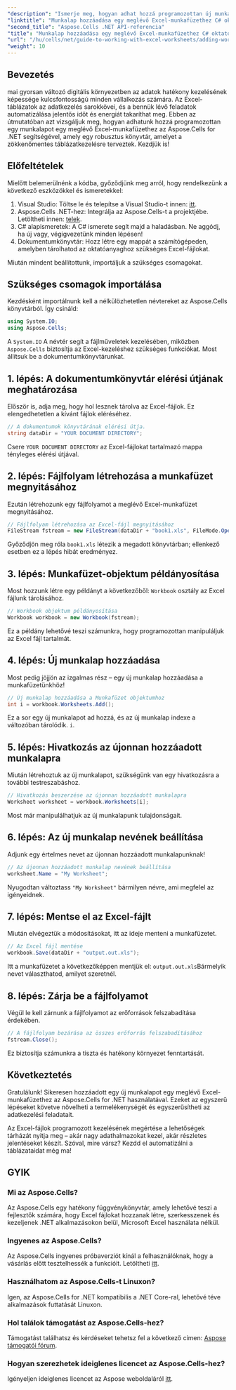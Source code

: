```yaml
---
"description": "Ismerje meg, hogyan adhat hozzá programozottan új munkalapot egy meglévő Excel-munkafüzethez az Aspose.Cells for .NET használatával. Ez a lépésenkénti útmutató bemutatja a módosított munkafüzet mentését, megkönnyítve a fejlesztők dolgát."
"linktitle": "Munkalap hozzáadása egy meglévő Excel-munkafüzethez C# oktatóanyag"
"second_title": "Aspose.Cells .NET API-referencia"
"title": "Munkalap hozzáadása egy meglévő Excel-munkafüzethez C# oktatóanyag"
"url": "/hu/cells/net/guide-to-working-with-excel-worksheets/adding-worksheet-to-existing-excel-workbook-csharp-tutorial/"
"weight": 10
---
```


## Bevezetés

mai gyorsan változó digitális környezetben az adatok hatékony kezelésének képessége kulcsfontosságú minden vállalkozás számára. Az Excel-táblázatok az adatkezelés sarokkövei, és a bennük lévő feladatok automatizálása jelentős időt és energiát takaríthat meg. Ebben az útmutatóban azt vizsgáljuk meg, hogyan adhatunk hozzá programozottan egy munkalapot egy meglévő Excel-munkafüzethez az Aspose.Cells for .NET segítségével, amely egy robusztus könyvtár, amelyet a zökkenőmentes táblázatkezelésre terveztek. Kezdjük is!

## Előfeltételek

Mielőtt belemerülnénk a kódba, győződjünk meg arról, hogy rendelkezünk a következő eszközökkel és ismeretekkel:

1. Visual Studio: Töltse le és telepítse a Visual Studio-t innen: [itt](https://visualstudio.microsoft.com/vs/).
2. Aspose.Cells .NET-hez: Integrálja az Aspose.Cells-t a projektjébe. Letöltheti innen: [telek](https://releases.aspose.com/cells/net/).
3. C# alapismeretek: A C# ismerete segít majd a haladásban. Ne aggódj, ha új vagy, végigvezetünk minden lépésen!
4. Dokumentumkönyvtár: Hozz létre egy mappát a számítógépeden, amelyben tárolhatod az oktatóanyaghoz szükséges Excel-fájlokat.

Miután mindent beállítottunk, importáljuk a szükséges csomagokat.

## Szükséges csomagok importálása

Kezdésként importálnunk kell a nélkülözhetetlen névtereket az Aspose.Cells könyvtárból. Így csináld:

```csharp
using System.IO;
using Aspose.Cells;
```

A `System.IO` A névtér segít a fájlműveletek kezelésében, miközben `Aspose.Cells` biztosítja az Excel-kezeléshez szükséges funkciókat. Most állítsuk be a dokumentumkönyvtárunkat.

## 1. lépés: A dokumentumkönyvtár elérési útjának meghatározása

Először is, adja meg, hogy hol lesznek tárolva az Excel-fájlok. Ez elengedhetetlen a kívánt fájlok eléréséhez.

```csharp
// A dokumentumok könyvtárának elérési útja.
string dataDir = "YOUR DOCUMENT DIRECTORY";
```

Csere `YOUR DOCUMENT DIRECTORY` az Excel-fájlokat tartalmazó mappa tényleges elérési útjával.

## 2. lépés: Fájlfolyam létrehozása a munkafüzet megnyitásához

Ezután létrehozunk egy fájlfolyamot a meglévő Excel-munkafüzet megnyitásához.

```csharp
// Fájlfolyam létrehozása az Excel-fájl megnyitásához
FileStream fstream = new FileStream(dataDir + "book1.xls", FileMode.Open);
```

Győződjön meg róla `book1.xls` létezik a megadott könyvtárban; ellenkező esetben ez a lépés hibát eredményez.

## 3. lépés: Munkafüzet-objektum példányosítása

Most hozzunk létre egy példányt a következőből: `Workbook` osztály az Excel fájlunk tárolásához.

```csharp
// Workbook objektum példányosítása
Workbook workbook = new Workbook(fstream);
```

Ez a példány lehetővé teszi számunkra, hogy programozottan manipuláljuk az Excel fájl tartalmát.

## 4. lépés: Új munkalap hozzáadása

Most pedig jöjjön az izgalmas rész – egy új munkalap hozzáadása a munkafüzetünkhöz!

```csharp
// Új munkalap hozzáadása a Munkafüzet objektumhoz
int i = workbook.Worksheets.Add();
```

Ez a sor egy új munkalapot ad hozzá, és az új munkalap indexe a változóban tárolódik. `i`.

## 5. lépés: Hivatkozás az újonnan hozzáadott munkalapra

Miután létrehoztuk az új munkalapot, szükségünk van egy hivatkozásra a további testreszabáshoz.

```csharp
// Hivatkozás beszerzése az újonnan hozzáadott munkalapra
Worksheet worksheet = workbook.Worksheets[i];
```

Most már manipulálhatjuk az új munkalapunk tulajdonságait.

## 6. lépés: Az új munkalap nevének beállítása

Adjunk egy értelmes nevet az újonnan hozzáadott munkalapunknak!

```csharp
// Az újonnan hozzáadott munkalap nevének beállítása
worksheet.Name = "My Worksheet";
```

Nyugodtan változtass `"My Worksheet"` bármilyen névre, ami megfelel az igényeidnek.

## 7. lépés: Mentse el az Excel-fájlt

Miután elvégeztük a módosításokat, itt az ideje menteni a munkafüzetet.

```csharp
// Az Excel fájl mentése
workbook.Save(dataDir + "output.out.xls");
```

Itt a munkafüzetet a következőképpen mentjük el: `output.out.xls`Bármelyik nevet választhatod, amilyet szeretnél.

## 8. lépés: Zárja be a fájlfolyamot

Végül le kell zárnunk a fájlfolyamot az erőforrások felszabadítása érdekében.

```csharp
// A fájlfolyam bezárása az összes erőforrás felszabadításához
fstream.Close();
```

Ez biztosítja számunkra a tiszta és hatékony környezet fenntartását.

## Következtetés

Gratulálunk! Sikeresen hozzáadott egy új munkalapot egy meglévő Excel-munkafüzethez az Aspose.Cells for .NET használatával. Ezeket az egyszerű lépéseket követve növelheti a termelékenységét és egyszerűsítheti az adatkezelési feladatait. 

Az Excel-fájlok programozott kezelésének megértése a lehetőségek tárházát nyitja meg – akár nagy adathalmazokat kezel, akár részletes jelentéseket készít. Szóval, mire vársz? Kezdd el automatizálni a táblázataidat még ma!

## GYIK

### Mi az Aspose.Cells?
Az Aspose.Cells egy hatékony függvénykönyvtár, amely lehetővé teszi a fejlesztők számára, hogy Excel fájlokat hozzanak létre, szerkesszenek és kezeljenek .NET alkalmazásokon belül, Microsoft Excel használata nélkül.

### Ingyenes az Aspose.Cells?
Az Aspose.Cells ingyenes próbaverziót kínál a felhasználóknak, hogy a vásárlás előtt tesztelhessék a funkcióit. Letöltheti [itt](https://releases.aspose.com/cells/net/).

### Használhatom az Aspose.Cells-t Linuxon?
Igen, az Aspose.Cells for .NET kompatibilis a .NET Core-ral, lehetővé téve alkalmazások futtatását Linuxon.

### Hol találok támogatást az Aspose.Cells-hez?
Támogatást találhatsz és kérdéseket tehetsz fel a következő címen: [Aspose támogatói fórum](https://forum.aspose.com/c/cells/9).

### Hogyan szerezhetek ideiglenes licencet az Aspose.Cells-hez?
Igényeljen ideiglenes licencet az Aspose weboldaláról [itt](https://purchase.conholdate.com/temporary-license/).